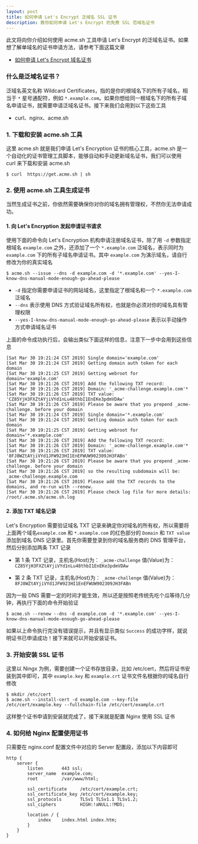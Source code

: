 ```yaml
---
layout: post
title: 如何申请 Let's Encrypt 泛域名 SSL 证书
description: 教你如何申请 Let's Encrypt 的免费 SSL 范域名证书
---
```


此文将向你介绍如何使用 acme.sh 工具申请 Let's Encrypt 的泛域名证书。如果想了解单域名的证书申请方法，请参考下面这篇文章

- [如何申请 Let's Encrypt 域名证书](/nginx/how-to-use-let's-encryption-certificate.html)

### 什么是泛域名证书？

泛域名英文名称 Wildcard Certificates，指的是你的根域名下的所有子域名，相当于 `*` 星号通配符，例如 `*.example.com`。如果你想给同一根域名下的所有子域名申请证书，就需要申请泛域名证书。接下来我们会用到以下这些工具

- curl、nginx、acme.sh

### 1. 下载和安装 acme.sh 工具

这里 acme.sh 就是我们申请 Let's Encryption 证书的核心工具，acme.sh 是一个自动化的证书管理工具脚本，能够自动和手动更新域名证书，我们可以使用 curl 来下载和安装 acme.sh

```
$ curl  https://get.acme.sh | sh
```

### 2. 使用 acme.sh 工具生成证书

当然生成证书之前，你依然需要确保你对你的域名拥有管理权，不然你无法申请成功。

#### 1. 向 Let's Encryption 发起申请证书请求

使用下面的命令向 Let's Encryption 机构申请注册域名证书，除了用 `-d` 参数指定根域名 `example.com` 之外，还添加了一个 `*.example.com` 泛域名，表示同时为 `example.com` 下的所有子域名申请证书。其中 `example.com` 为演示域名，请自行修改为你的真实域名

```
$ acme.sh --issue --dns -d example.com -d '*.example.com' --yes-I-know-dns-manual-mode-enough-go-ahead-please
```

- `-d` 指定你需要申请证书的网站域名，这里指定了根域名和一个 `*.example.com` 泛域名
- `--dns` 表示使用 DNS 方式验证域名所有权，也就是你必须对你的域名具有管理权限
- `--yes-I-know-dns-manual-mode-enough-go-ahead-please` 表示以手动操作方式申请域名证书

上面的命令成功执行后，会输出类似下面这样的信息，注意下一步中会用到这些信息

```
[Sat Mar 30 19:21:24 CST 2019] Single domain='example.com'
[Sat Mar 30 19:21:24 CST 2019] Getting domain auth token for each domain
[Sat Mar 30 19:21:25 CST 2019] Getting webroot for domain='example.com'
[Sat Mar 30 19:21:26 CST 2019] Add the following TXT record:
[Sat Mar 30 19:21:26 CST 2019] Domain: '_acme-challenge.example.com'*
[Sat Mar 30 19:21:26 CST 2019] TXT value: 'CZ85YjH3FXZtAYjiVYd1nLu48thbI1EnEKe3pdmVDAw'
[Sat Mar 30 19:21:26 CST 2019] Please be aware that you prepend _acme-challenge. before your domain
[Sat Mar 30 19:21:24 CST 2019] Single domain='*.example.com'
[Sat Mar 30 19:21:24 CST 2019] Getting domain auth token for each domain
[Sat Mar 30 19:21:25 CST 2019] Getting webroot for domain='*.example.com'
[Sat Mar 30 19:21:26 CST 2019] Add the following TXT record:
[Sat Mar 30 19:21:26 CST 2019] Domain: '_acme-challenge.example.com'*
[Sat Mar 30 19:21:26 CST 2019] TXT value: '8FJ8WZtAYjiVYd1JFW923HI1EnEFWUW902309JH3FABn'
[Sat Mar 30 19:21:26 CST 2019] Please be aware that you prepend _acme-challenge. before your domain
[Sat Mar 30 19:21:26 CST 2019] so the resulting subdomain will be: _acme-challenge.example.com
[Sat Mar 30 19:21:26 CST 2019] Please add the TXT records to the domains, and re-run with --renew.
[Sat Mar 30 19:21:26 CST 2019] Please check log file for more details: /root/.acme.sh/acme.sh.log
```

#### 2. 添加 TXT 域名记录

Let's Encryption 需要验证域名 TXT 记录来确定你对域名的所有权，所以需要将上面两个域名`example.com` 和 `*.example.com` 的红色部分的 `Domain` 和 `TXT value` 添加到域名 DNS 记录里。首先你需要登录到你的域名服务商的 DNS 管理平台，然后分别添加两条 TXT 记录

- 第 1 条 TXT 记录，主机名(Host)为： `_acme-challenge`  值(Value)为： `CZ85YjH3FXZtAYjiVYd1nLu48thbI1EnEKe3pdmVDAw` 

- 第 2 条 TXT 记录，主机名(Host)为： `_acme-challenge`  值(Value)为： `8FJ8WZtAYjiVYd1JFW923HI1EnEFWUW902309JH3FABn` 

因为一般 DNS 需要一定的时间才能生效，所以还是按照老传统先吃个瓜等待几分钟，再执行下面的命令开始验证

```
$ acme.sh --renew --dns -d example.com -d '*.example.com' --yes-I-know-dns-manual-mode-enough-go-ahead-please
```

如果以上命令执行完没有错误提示，并且有显示类似 `Success` 的成功字样，就说明证书已申请成功！接下来就可以开始安装证书。

### 3. 开始安装 SSL 证书

这里以 Ningx 为例，需要创建一个证书存放目录，比如 /etc/cert，然后将证书安装到其中即可，其中 `example.key` 和 `example.crt` 证书文件名根据你的域名自行修改

```
$ mkdir /etc/cert
$ acme.sh --install-cert -d example.com --key-file /etc/cert/example.key --fullchain-file /etc/cert/example.crt
```

这样整个证书申请到安装就完成了，接下来就是配置 Nginx 使用 SSL 证书

### 4. 如何给 Nginx 配置使用证书

只需要在 nginx.conf 配置文件中对应的 Server 配置段，添加以下内容即可

```
http {
    server {
        listen       443 ssl;
        server_name  example.com;
        root         /var/www/html;
		
        ssl_certificate     /etc/cert/example.crt;
        ssl_certificate_key /etc/cert/example.key;
        ssl_protocols       TLSv1 TLSv1.1 TLSv1.2;
        ssl_ciphers         HIGH:!aNULL:!MD5;
    
        location / {
            index    index.html index.htm;
        }
    }
}
```



